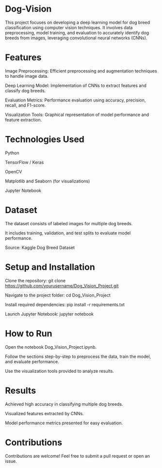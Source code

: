# Dog-Vision

This project focuses on developing a deep learning model for dog breed classification using computer vision techniques. It involves data preprocessing, model training, and evaluation to accurately identify dog breeds from images, leveraging convolutional neural networks (CNNs).

# Features

Image Preprocessing: Efficient preprocessing and augmentation techniques to handle image data.

Deep Learning Model: Implementation of CNNs to extract features and classify dog breeds.

Evaluation Metrics: Performance evaluation using accuracy, precision, recall, and F1-score.

Visualization Tools: Graphical representation of model performance and feature extraction.

# Technologies Used

Python

TensorFlow / Keras

OpenCV

Matplotlib and Seaborn (for visualizations)

Jupyter Notebook

# Dataset

The dataset consists of labeled images for multiple dog breeds.

It includes training, validation, and test splits to evaluate model performance.

Source: Kaggle Dog Breed Dataset

# Setup and Installation

Clone the repository: git clone https://github.com/yourusername/Dog_Vision_Project.git

Navigate to the project folder: cd Dog_Vision_Project

Install required dependencies: pip install -r requirements.txt

Launch Jupyter Notebook: jupyter notebook

# How to Run

Open the notebook Dog_Vision_Project.ipynb.

Follow the sections step-by-step to preprocess the data, train the model, and evaluate performance.

Use the visualization tools provided to analyze results.

# Results

Achieved high accuracy in classifying multiple dog breeds.

Visualized features extracted by CNNs.

Model performance metrics presented for easy evaluation.


# Contributions

Contributions are welcome! Feel free to submit a pull request or open an issue.
